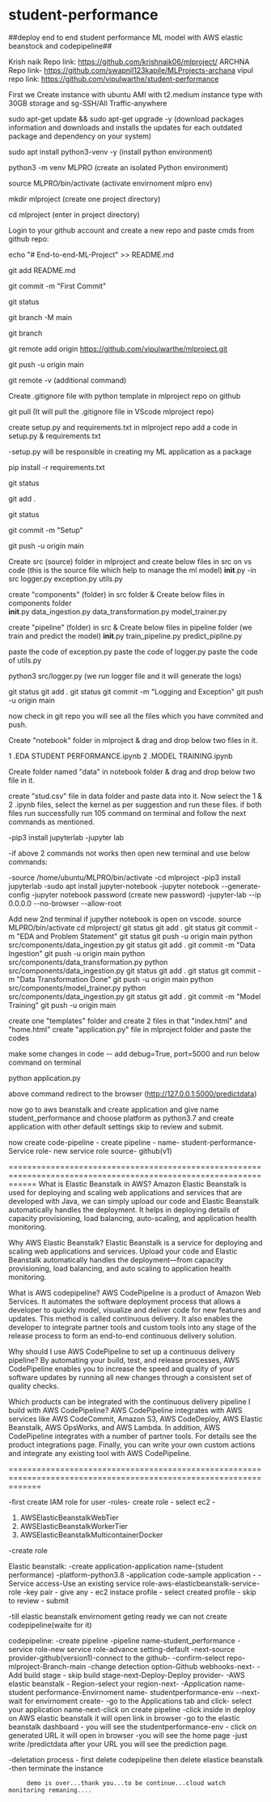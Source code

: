 # student-performance
##deploy end to end student performance ML model with AWS elastic beanstock and codepipeline##

Krish naik Repo link: https://github.com/krishnaik06/mlproject/
ARCHNA Repo link- https://github.com/swapnil123kapile/MLProjects-archana
vipul repo link:  https://github.com/vipulwarthe/student-performance

First we Create instance with ubuntu AMI with t2.medium instance type with 30GB storage and sg-SSH/All Traffic-anywhere 

sudo apt-get update && sudo apt-get upgrade -y    (download packages information and downloads and installs the updates for each outdated package and dependency on 
       your system)
       
sudo apt install python3-venv -y          (install python environment)

python3 -m venv MLPRO                     (create an isolated Python environment)

source MLPRO/bin/activate                 (activate envirnoment mlpro env)

mkdir mlproject                           (create one project directory)

cd mlproject                              (enter in project directory)

Login to your github account and create a new repo and paste cmds from github repo:

echo "# End-to-end-ML-Project" >> README.md

git add README.md

git commit -m "First Commit"

git status

git branch -M main

git branch

git remote add origin https://github.com/vipulwarthe/mlproject.git

git push -u origin main

git remote -v    (additional command)

Create .gitignore file with python template in mlproject repo on github

git pull                     (It will pull the .gitignore file in VScode mlproject repo)

create setup.py and requirements.txt in mlproject repo add a code in setup.py & requirements.txt

-setup.py will be responsible in creating my ML application as a package

pip install -r requirements.txt 

git status

git add .

git status

git commit -m "Setup"

git push -u origin main

Create src (source) folder in mlproject and create below files in src on vs code  (this is the source file which help to manage the ml model)
__init__.py               -in src
logger.py
exception.py
utils.py

create "components" (folder) in src folder & Create below files in components folder  
__init__.py
data_ingestion.py
data_transformation.py
model_trainer.py

create "pipeline" (folder) in src & Create below files in pipeline folder  (we train and predict the model)
__init__.py
train_pipeline.py
predict_pipline.py

paste the code of exception.py
paste the code of logger.py
paste the code of utils.py

python3 src/logger.py                (we run logger file and it will generate the logs)

git status
git add .
git status
git commit -m "Logging and Exception"
git push -u origin main

now check in git repo you will see all the files which you have commited and push.

Create "notebook" folder in mlproject & drag and drop below two files in it.

1 .EDA STUDENT PERFORMANCE.ipynb
2 .MODEL TRAINING.ipynb

Create folder named "data" in notebook folder & drag and drop below two file in it.

create "stud.csv" file in data folder and paste data into it.
Now select the 1 & 2 .ipynb files, select the kernel as per suggestion and run these files. if both files run successfully run 105 command on terminal and follow the next commands as mentioned.

-pip3 install jupyterlab
-jupyter lab

-if above 2 commands not works then open new terminal and use below commands:

-source /home/ubuntu/MLPRO/bin/activate
-cd mlproject
-pip3 install jupyterlab
-sudo apt install jupyter-notebook
-jupyter notebook --generate-config
-jupyter notebook password   (create new password)
-jupyter-lab --ip 0.0.0.0 --no-browser --allow-root  

Add new 2nd terminal if jupyther notebook is open on vscode.
source MLPRO/bin/activate
cd mlproject/ 
git status
git add .
git status
git commit -m "EDA and Problem Statement"
git status
git push -u origin main
python src/components/data_ingestion.py
git status
git add .
git commit -m "Data Ingestion"
git push -u origin main
python src/components/data_transformation.py
python src/components/data_ingestion.py
git status
git add .
git status
git commit -m "Data Transformation Done"
git push -u origin main
python src/components/model_trainer.py 
python src/components/data_ingestion.py
git status
git add .
git commit -m "Model Training"
git push -u origin main

create one "templates" folder and create 2 files in that "index.html" and "home.html"
create "application.py" file in mlproject folder and paste the codes
       
make some changes in code -- add debug=True, port=5000 and run below command on terminal

python application.py

above command redirect to the browser  (http://127.0.0.1:5000/predictdata)  

now go to aws beanstalk and create application and give name student_performance and choose platform as python3.7 and create application with other default settings skip to review and submit.

now create code-pipeline - create pipeline - name- student-performance- Service role- new service role
source- github(v1)

==================================================================================================================
What is Elastic Beanstalk in AWS?
Amazon Elastic Beanstalk is used for deploying and scaling web applications and services that are developed with Java, we can simply upload our code and Elastic Beanstalk automatically handles the deployment. It helps in deploying details of capacity provisioning, load balancing, auto-scaling, and application health monitoring.

Why AWS Elastic Beanstalk?
Elastic Beanstalk is a service for deploying and scaling web applications and services. Upload your code and Elastic Beanstalk automatically handles the deployment—from capacity provisioning, load balancing, and auto scaling to application health monitoring.

What is AWS codepipeline?
AWS CodePipeline is a product of Amazon Web Services. It automates the software deployment process that allows a developer to quickly model, visualize and deliver code for new features and updates. This method is called continuous delivery. It also enables the developer to integrate partner tools and custom tools into any stage of the release process to form an end-to-end continuous delivery solution.

Why should I use AWS CodePipeline to set up a continuous delivery pipeline?
By automating your build, test, and release processes, AWS CodePipeline enables you to increase the speed and quality of your software updates by running all new changes through a consistent set of quality checks.

Which products can be integrated with the continuous delivery pipeline I build with AWS CodePipeline?
AWS CodePipeline integrates with AWS services like AWS CodeCommit, Amazon S3, AWS CodeDeploy, AWS Elastic Beanstalk, AWS OpsWorks, and AWS Lambda. In addition, AWS CodePipeline integrates with a number of partner tools. For details see the product integrations page. Finally, you can write your own custom actions and integrate any existing tool with AWS CodePipeline. 

===================================================================================================================

-first create IAM role for user
-roles- create role - select ec2 - 

1) AWSElasticBeanstalkWebTier 
2) AWSElasticBeanstalkWorkerTier 
3) AWSElasticBeanstalkMulticontainerDocker

-create role

Elastic beanstalk: 
-create application-application name-(student performance)
-platform-python3.8
-application code-sample application -
-Service access-Use an existing service role-aws-elasticbeanstalk-service-role
-key pair - give any - ec2 instace profile - select created profile - skip to review - submit

-till elastic beanstalk envirnoment geting ready we can not create codepipeline(waite for it)

codepipeline:
-create pipeline -pipeline name-student_performance
-service role-new service role-advance setting-default
-next-source provider-github(version1)-connect to the github-
-confirm-select repo-mlproject-Branch-main
-change detection option-Github webhooks-next-
-Add build stage - skip build stage-next-Deploy-Deploy provider-
-AWS elastic beanstalk - Region-select your region-next-
-Application name-student performance-Envirnoment name- studentperformance-env --next- wait for envirnoment create-
-go to the Applications tab and click- select your application name-next-click on create pipeline
-click inside in deploy on AWS elastic beanstalk it will open link in browser
-go to the elastic beanstalk dashboard - you will see the studentperformance-env - click on generated URL it will open in browser
-you will see the home page -just write /predictdata after your URL you will see the prediction page.


-deletation process - first delete codepipeline then delete elastice beanstalk
-then terminate the instance

         demo is over...thank you...to be continue...cloud watch monitoring remaning....
